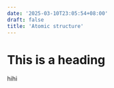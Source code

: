 ```yaml
---
date: '2025-03-10T23:05:54+08:00'
draft: false
title: 'Atomic structure'
---
```


# This is a heading 

hihi